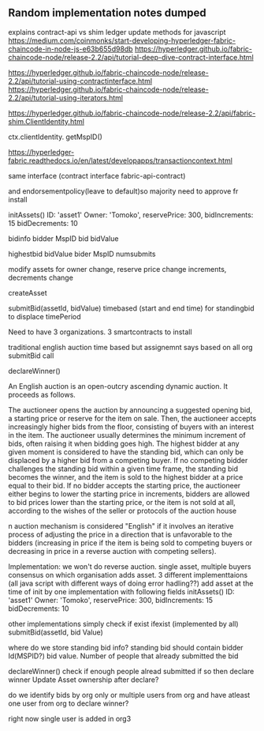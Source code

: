 ## Random implementation notes dumped 

explains contract-api vs shim
ledger update methods for javascript 
https://medium.com/coinmonks/start-developing-hyperledger-fabric-chaincode-in-node-js-e63b655d98db
https://hyperledger.github.io/fabric-chaincode-node/release-2.2/api/tutorial-deep-dive-contract-interface.html

https://hyperledger.github.io/fabric-chaincode-node/release-2.2/api/tutorial-using-contractinterface.html
https://hyperledger.github.io/fabric-chaincode-node/release-2.2/api/tutorial-using-iterators.html

https://hyperledger.github.io/fabric-chaincode-node/release-2.2/api/fabric-shim.ClientIdentity.html

ctx.clientIdentity. getMspID()


https://hyperledger-fabric.readthedocs.io/en/latest/developapps/transactioncontext.html

same interface (contract interface fabric-api-contract)

and endorsementpolicy(leave to default)so majority need to approve fr install

initAssets()
 ID: 'asset1'
 Owner: 'Tomoko',
 reservePrice: 300,
 bidIncrements: 15
 bidDecrements: 10

bidinfo 
bidder MspID
bid bidValue

highestbid
bidValue
bider MspID
numsubmits



modify assets for owner change, reserve price change increments, decrements change

createAsset

submitBid(assetId, bidValue)
timebased (start  and end time)
for standingbid to displace timePeriod 

Need to have 3 organizations. 3 smartcontracts to install 

traditional english auction time based but assignemnt says based on all org submitBid call

declareWinner()

An English auction is an open-outcry ascending dynamic auction. It proceeds as follows.

The auctioneer opens the auction by announcing a suggested opening bid, a starting price or reserve for the item on sale.
Then, the auctioneer accepts increasingly higher bids from the floor, consisting of buyers with an interest in the item. The auctioneer usually determines the minimum increment of bids, often raising it when bidding goes high.
The highest bidder at any given moment is considered to have the standing bid, which can only be displaced 
by a higher bid from a competing buyer.
If no competing bidder challenges the standing bid within a given time frame, the standing bid 
becomes the winner, and the item is sold to the highest bidder at a price equal to their bid.
If no bidder accepts the starting price, the auctioneer either begins to lower the starting price in increments, bidders are allowed to bid prices lower than the starting price, or the item is not sold at all, according to the wishes of the seller or protocols of the auction house

n auction mechanism is considered "English" if it involves an iterative process of adjusting the price in a direction that is unfavorable to the bidders (increasing in price if the item is being sold to competing buyers or decreasing in price in a reverse auction with competing sellers). 

 Implementation:
 we won't do reverse auction.
 single asset,
 multiple buyers 
 consensus on which organisation adds asset.
 3 different implementtaions (all java script with different ways of doing error hadling??)
 add asset at the time of init by one implementation with following fields
 initAssets()
 ID: 'asset1'
 Owner: 'Tomoko',
 reservePrice: 300,
 bidIncrements: 15
 bidDecrements: 10

 other implementations simply check if exist 
 ifexist (implemented by all)
 submitBid(assetId, bid Value)

 where do we store standing bid info?
 standing bid should contain bidder Id(MSPID?)
 bid value.
 Number of people that already submitted the bid


 declareWinner()
 check if enough people alread submitted if so then declare winner
Update Asset ownership after declare?

do we identify bids by org only or multiple users from org and have atleast one user 
from org to declare winner?

right now single user is added in org3 

